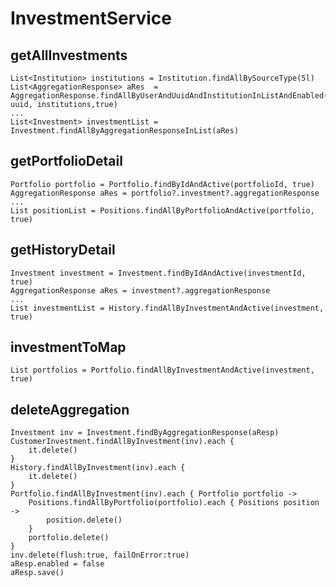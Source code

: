 # InvestmentService
## getAllInvestments
    List<Institution> institutions = Institution.findAllBySourceType(5l)
    List<AggregationResponse> aRes  = AggregationResponse.findAllByUserAndUuidAndInstitutionInListAndEnabled(user, uuid, institutions,true)
    ...
    List<Investment> investmentList = Investment.findAllByAggregationResponseInList(aRes)
## getPortfolioDetail
    Portfolio portfolio = Portfolio.findByIdAndActive(portfolioId, true)
    AggregationResponse aRes = portfolio?.investment?.aggregationResponse
    ...
    List positionList = Positions.findAllByPortfolioAndActive(portfolio, true)
## getHistoryDetail
    Investment investment = Investment.findByIdAndActive(investmentId, true)
    AggregationResponse aRes = investment?.aggregationResponse
    ...
    List investmentList = History.findAllByInvestmentAndActive(investment, true)
## investmentToMap
    List portfolios = Portfolio.findAllByInvestmentAndActive(investment, true)
## deleteAggregation
    Investment inv = Investment.findByAggregationResponse(aResp)
    CustomerInvestment.findAllByInvestment(inv).each {
        it.delete()
    }
    History.findAllByInvestment(inv).each {
        it.delete()
    }
    Portfolio.findAllByInvestment(inv).each { Portfolio portfolio ->
        Positions.findAllByPortfolio(portfolio).each { Positions position ->
            position.delete()
        }
        portfolio.delete()
    }
    inv.delete(flush:true, failOnError:true)
    aResp.enabled = false
    aResp.save()